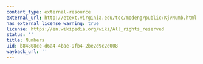 ```yaml
---
content_type: external-resource
external_url: http://etext.virginia.edu/toc/modeng/public/KjvNumb.html
has_external_license_warning: true
license: https://en.wikipedia.org/wiki/All_rights_reserved
status: ''
title: Numbers
uid: b84808ce-d6a4-4bae-9fb4-2be2d9c2d008
wayback_url: ''
---
```

